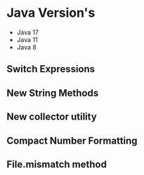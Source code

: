# Java Version's
- Java 17
- Java 11
- Java 8


## Switch Expressions

## New String Methods 

## New collector utility

## Compact Number Formatting

## File.mismatch method
